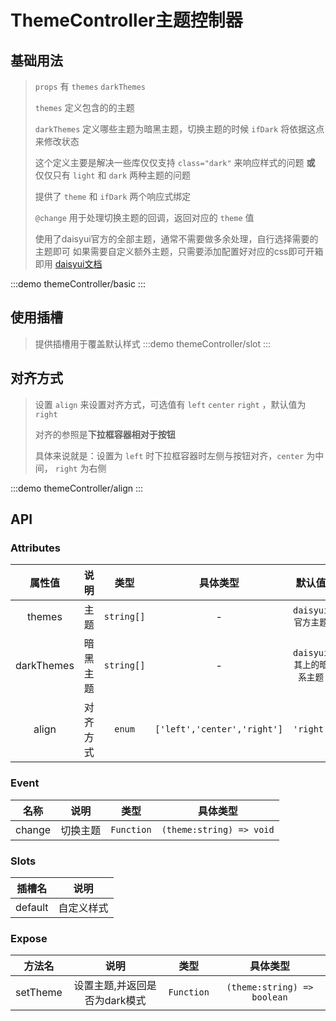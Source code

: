 # ThemeController主题控制器

## 基础用法 
> `props` 有 `themes` `darkThemes` 
>>
> `themes` 定义包含的的主题
>>
> `darkThemes` 定义哪些主题为暗黑主题，切换主题的时候 `ifDark` 将依据这点来修改状态
> >
> 这个定义主要是解决一些库仅仅支持 `class="dark"` 来响应样式的问题 **或** 仅仅只有 `light` 和 `dark` 两种主题的问题
> >
> 提供了 `theme` 和 `ifDark` 两个响应式绑定 
> >
> `@change` 用于处理切换主题的回调，返回对应的 `theme` 值
>>
>使用了daisyui官方的全部主题，通常不需要做多余处理，自行选择需要的主题即可
如果需要自定义额外主题，只需要添加配置好对应的css即可开箱即用 
[daisyui文档](https://daisyui.com/docs/themes/)

:::demo themeController/basic
:::


## 使用插槽 
> 提供插槽用于覆盖默认样式
:::demo themeController/slot
:::

## 对齐方式 
> 设置 `align` 来设置对齐方式，可选值有 `left` `center` `right` ，默认值为 `right`
>>
> 对齐的参照是**下拉框容器相对于按钮**
>>
> 具体来说就是：设置为 `left` 时下拉框容器时左侧与按钮对齐，`center` 为中间， `right` 为右侧


:::demo themeController/align
:::

## API


### Attributes
|   属性值   |   说明   |    类型    |          具体类型           |         默认值          |
| :--------: | :------: | :--------: | :-------------------------: | :---------------------: |
|   themes   |   主题   | `string[]` |              -              |    `daisyui官方主题`    |
| darkThemes | 暗黑主题 | `string[]` |              -              | `daisyui其上的暗系主题` |
|   align    | 对齐方式 |   `enum`   | `['left','center','right']` |        `'right'`        |


### Event
|  名称  |   说明   |    类型    |         具体类型         |
| :----: | :------: | :--------: | :----------------------: |
| change | 切换主题 | `Function` | `(theme:string) => void` |

### Slots
| 插槽名  |    说明    |
| :-----: | :--------: |
| default | 自定义样式 |

### Expose
|  方法名  |             说明              |    类型    |          具体类型           |
| :------: | :---------------------------: | :--------: | :-------------------------: |
| setTheme | 设置主题,并返回是否为dark模式 | `Function` | `(theme:string) => boolean` |
